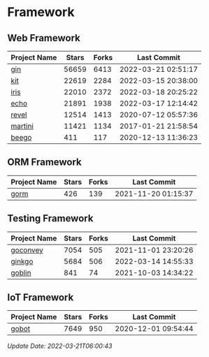 # Framework

## Web Framework
| Project Name | Stars | Forks | Last Commit |
| ------------ | ----- | ----- | ----------- |
| [gin](https://github.com/gin-gonic/gin) | 56659 | 6413 | 2022-03-21 02:51:17 |
| [kit](https://github.com/go-kit/kit) | 22619 | 2284 | 2022-03-15 20:38:00 |
| [iris](https://github.com/kataras/iris) | 22010 | 2372 | 2022-03-18 20:25:22 |
| [echo](https://github.com/labstack/echo) | 21891 | 1938 | 2022-03-17 12:14:42 |
| [revel](https://github.com/revel/revel) | 12514 | 1413 | 2020-07-12 05:57:36 |
| [martini](https://github.com/go-martini/martini) | 11421 | 1134 | 2017-01-21 21:58:54 |
| [beego](https://github.com/astaxie/beego) | 411 | 117 | 2020-12-13 11:36:23 |

## ORM Framework
| Project Name | Stars | Forks | Last Commit |
| ------------ | ----- | ----- | ----------- |
| [gorm](https://github.com/jinzhu/gorm) | 426 | 139 | 2021-11-20 01:15:37 |

## Testing Framework
| Project Name | Stars | Forks | Last Commit |
| ------------ | ----- | ----- | ----------- |
| [goconvey](https://github.com/smartystreets/goconvey) | 7054 | 505 | 2021-11-01 23:20:26 |
| [ginkgo](https://github.com/onsi/ginkgo) | 5684 | 506 | 2022-03-14 14:55:33 |
| [goblin](https://github.com/franela/goblin) | 841 | 74 | 2021-10-03 14:34:22 |

## IoT Framework
| Project Name | Stars | Forks | Last Commit |
| ------------ | ----- | ----- | ----------- |
| [gobot](https://github.com/hybridgroup/gobot) | 7649 | 950 | 2020-12-01 09:54:44 |

*Update Date: 2022-03-21T06:00:43*